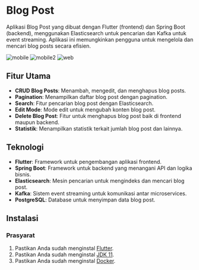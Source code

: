 # Blog Post

Aplikasi Blog Post yang dibuat dengan Flutter (frontend) dan Spring Boot (backend), menggunakan Elasticsearch untuk pencarian dan Kafka untuk event streaming. Aplikasi ini memungkinkan pengguna untuk mengelola dan mencari blog posts secara efisien.

![mobile](https://github.com/user-attachments/assets/55cdfedf-33b9-4c59-b1f6-a448c8020de3)
![mobile2](https://github.com/user-attachments/assets/f1085458-5199-4263-8e8d-e7e23daef3d8)
![web](https://github.com/user-attachments/assets/0a9d22c5-f542-44f9-93d5-de3c1df18674)


## Fitur Utama
- **CRUD Blog Posts**: Menambah, mengedit, dan menghapus blog posts.
- **Pagination**: Menampilkan daftar blog post dengan pagination.
- **Search**: Fitur pencarian blog post dengan Elasticsearch.
- **Edit Mode**: Mode edit untuk mengubah konten blog post.
- **Delete Blog Post**: Fitur untuk menghapus blog post baik di frontend maupun backend.
- **Statistik**: Menampilkan statistik terkait jumlah blog post dan lainnya.

## Teknologi
- **Flutter**: Framework untuk pengembangan aplikasi frontend.
- **Spring Boot**: Framework untuk backend yang menangani API dan logika bisnis.
- **Elasticsearch**: Mesin pencarian untuk mengindeks dan mencari blog post.
- **Kafka**: Sistem event streaming untuk komunikasi antar microservices.
- **PostgreSQL**: Database untuk menyimpan data blog post.

## Instalasi

### Prasyarat
1. Pastikan Anda sudah menginstal [Flutter](https://flutter.dev/docs/get-started/install).
2. Pastikan Anda sudah menginstal [JDK 11](https://adoptopenjdk.net/).
3. Pastikan Anda sudah menginstal [Docker](https://www.docker.com/).

